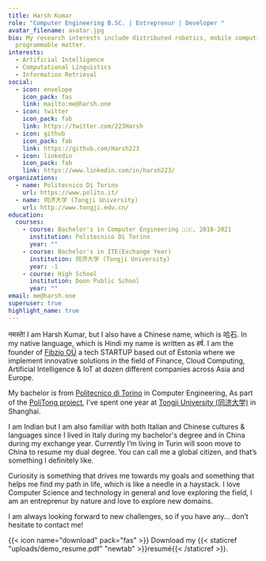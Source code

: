```yaml
---
title: Harsh Kumar
role: "Computer Engineering B.SC. | Entreprenur | Developer "
avatar_filename: avatar.jpg
bio: My research interests include distributed robotics, mobile computing and
  programmable matter.
interests:
  - Artificial Intelligence
  - Computational Linguistics
  - Information Retrieval
social:
  - icon: envelope
    icon_pack: fas
    link: mailto:me@harsh.one
  - icon: twitter
    icon_pack: fab
    link: https://twitter.com/223Harsh
  - icon: github
    icon_pack: fab
    link: https://github.com/Harsh223
  - icon: linkedin
    icon_pack: fab
    link: https://www.linkedin.com/in/harsh223/
organizations:
  - name: Politecnico Di Torino
    url: https://www.polito.it/
  - name: 同济大学 (Tongji University)
    url: http://www.tongji.edu.cn/
education:
  courses:
    - course: Bachelor's in Computer Engineering 🇮🇹, 2018-2021
      institution: Politecnico Di Torino
      year: ""
    - course: Bachelor's in ITE(Exchange Year)
      institution: 同济大学 (Tongji University)
      year: -1
    - course: High School
      institution: Doon Public School
      year: ""
email: me@harsh.one
superuser: true
highlight_name: true
---
```

नमस्ते! I am Harsh Kumar, but I also have a Chinese name, which is 哈石. In my native language, which is Hindi my name is written as हर्ष. I am the founder of [Fibzio OÜ](https://fibzio.com) a tech STARTUP based out of Estonia where we implement innovative solutions in the field of Finance, Cloud Computing, Artificial Intelligence & IoT at dozen different companies across Asia and Europe. 

My bachelor is from [Politecnico di Torino](https://www.polito.it/) in Computer Engineering, As part of the [PoliTong project](https://www.polito.it/international/offerta/percorsi/politong/index.php?lang=en), I’ve spent one year at [Tongji University (同济大学)](https://en.tongji.edu.cn/) in Shanghai.

I am Indian but I am also familiar with both Italian and Chinese cultures & languages since I lived in Italy during my bachelor's degree and in China during my exchange year. Currently I’m living in Turin will soon move to China to resume my dual degree. You can call me a global citizen, and that’s something I definitely like. 

Curiosity is something that drives me towards my goals and something that helps me find my path in life, which is like a needle in a haystack. I love Computer Science and technology in general and love exploring the field, I am an entreprenur by nature and love to explore new domains.

I am always looking forward to new challenges, so if you have any… don’t hesitate to contact me!



{{< icon name="download" pack="fas" >}} Download my {{< staticref "uploads/demo_resume.pdf" "newtab" >}}resumé{{< /staticref >}}.